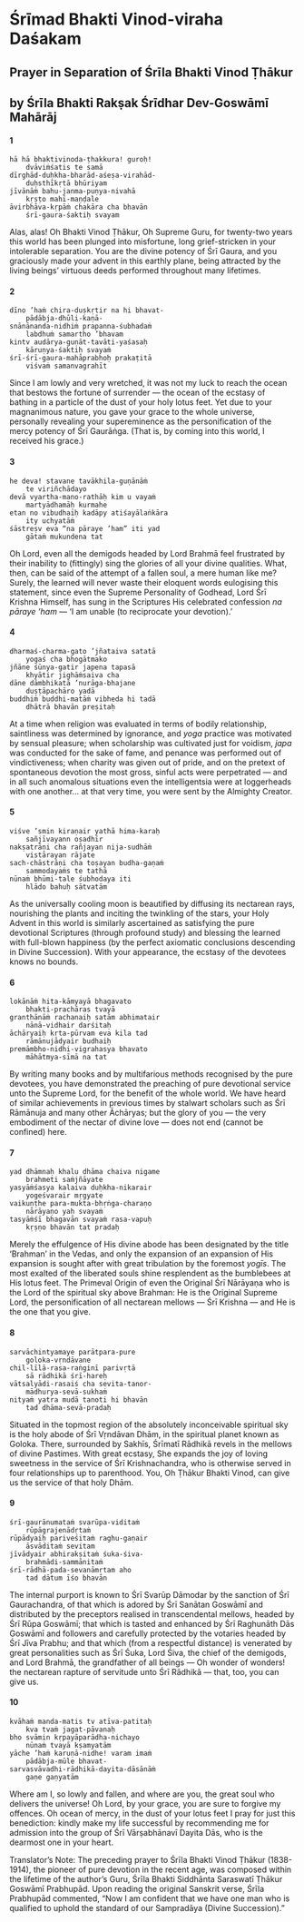 # Śrīmad Bhakti Vinod-viraha Daśakam

## Prayer in Separation of Śrīla Bhakti Vinod Ṭhākur

## by Śrīla Bhakti Rakṣak Śrīdhar Dev-Goswāmī Mahārāj

#### 1

    hā hā bhaktivinoda-ṭhakkura! guroḥ!
        dvāviṁśatis te samā
    dīrghād-duḥkha-bharād-aśeṣa-virahād-
        duḥsthīkṛtā bhūriyam
    jīvānāṁ bahu-janma-puṇya-nivahā
        kṛṣṭo mahī-maṇḍale
    āvirbhāva-kṛpāṁ chakāra cha bhavān
        śrī-gaura-śaktiḥ svayam

Alas, alas! Oh Bhakti Vinod Ṭhākur, Oh Supreme Guru, for twenty-two years this world has been plunged into misfortune, long grief-stricken in your intolerable separation. You are the divine potency of Śrī Gaura, and you graciously made your advent in this earthly plane, being attracted by the living beings’ virtuous deeds performed throughout many lifetimes.

#### 2

    dīno ’haṁ chira-duṣkṛtir na hi bhavat-
        pādābja-dhūli-kaṇā- 
    snānānanda-nidhiṁ prapanna-śubhadaṁ
        labdhuṁ samartho ’bhavam
    kintv audārya-guṇāt-tavāti-yaśasaḥ
        kāruṇya-śaktiḥ svayaṁ
    śrī-śrī-gaura-mahāprabhoḥ prakaṭitā
        viśvaṁ samanvagrahīt

Since I am lowly and very wretched, it was not my luck to reach the ocean that bestows the fortune of surrender — the ocean of the ecstasy of bathing in a particle of the dust of your holy lotus feet. Yet due to your magnanimous nature, you gave your grace to the whole universe, personally revealing your supereminence as the personification of the mercy potency of Śrī Gaurāṅga. (That is, by coming into this world, I received his grace.)

#### 3

    he deva! stavane tavākhila-guṇānāṁ
        te viriñchādayo
    devā vyartha-mano-rathāḥ kim u vayaṁ
        martyādhamāḥ kurmahe
    etan no vibudhaiḥ kadāpy atiśayālaṅkāra
        ity uchyatāṁ
    śāstreṣv eva “na pāraye ’ham” iti yad
        gātaṁ mukundena tat

Oh Lord, even all the demigods headed by Lord Brahmā feel frustrated by their inability to (fittingly) sing the glories of all your divine qualities. What, then, can be said of the attempt of a fallen soul, a mere human like me? Surely, the learned will never waste their eloquent words eulogising this statement, since even the Supreme Personality of Godhead, Lord Śrī Krishna Himself, has sung in the Scriptures His celebrated confession *na pāraye ’ham* — ‘I am unable (to reciprocate your devotion).’

#### 4

    dharmaś-charma-gato ’jñataiva satatā
        yogaś cha bhogātmako
    jñāne śūnya-gatir japena tapasā
        khyātir jighāṁsaiva cha
    dāne dāmbhikatā ’nurāga-bhajane
        duṣṭāpachāro yadā
    buddhiṁ buddhi-matāṁ vibheda hi tadā
        dhātrā bhavān preṣitaḥ

At a time when religion was evaluated in terms of bodily relationship, saintliness was determined by ignorance, and *yoga* practice was motivated by sensual pleasure; when scholarship was cultivated just for voidism, *japa* was conducted for the sake of fame, and penance was performed out of vindictiveness; when charity was given out of pride, and on the pretext of spontaneous devotion the most gross, sinful acts were perpetrated — and in all such anomalous situations even the intelligentsia were at loggerheads with one another... at that very time, you were sent by the Almighty Creator.

#### 5

    viśve ’smin kiraṇair yathā hima-karaḥ
        sañjīvayann oṣadhīr
    nakṣatrāṇi cha rañjayan nija-sudhāṁ
        vistārayan rājate
    sach-chāstrāṇi cha toṣayan budha-gaṇaṁ
        sammodayaṁs te tathā
    nūnaṁ bhūmi-tale śubhodaya iti
        hlādo bahuḥ sātvatām

As the universally cooling moon is beautified by diffusing its nectarean rays, nourishing the plants and inciting the twinkling of the stars, your Holy Advent in this world is similarly ascertained as satisfying the pure devotional Scriptures (through profound study) and blessing the learned with full-blown happiness (by the perfect axiomatic conclusions descending in Divine Succession). With your appearance, the ecstasy of the devotees knows no bounds.

#### 6

    lokānāṁ hita-kāmyayā bhagavato
        bhakti-prachāras tvayā
    granthānāṁ rachanaiḥ satām abhimatair
        nānā-vidhair darśitaḥ
    āchāryaiḥ kṛta-pūrvam eva kila tad
        rāmānujādyair budhaiḥ
    premāmbho-nidhi-vigrahasya bhavato
        māhātmya-sīmā na tat

By writing many books and by multifarious methods recognised by the pure devotees, you have demonstrated the preaching of pure devotional service unto the Supreme Lord, for the benefit of the whole world. We have heard of similar achievements in previous times by stalwart scholars such as Śrī Rāmānuja and many other Āchāryas; but the glory of you — the very embodiment of the nectar of divine love — does not end (cannot be confined) here.

#### 7

    yad dhāmnaḥ khalu dhāma chaiva nigame
        brahmeti saṁjñāyate
    yasyāṁśasya kalaiva duḥkha-nikarair
        yogeśvarair mṛgyate
    vaikuṇṭhe para-mukta-bhṛṅga-charaṇo
        nārāyaṇo yaḥ svayaṁ
    tasyāṁśī bhagavān svayaṁ rasa-vapuḥ
        kṛṣṇo bhavān tat pradaḥ

Merely the effulgence of His divine abode has been designated by the title ‘Brahman’ in the Vedas, and only the expansion of an expansion of His expansion is sought after with great tribulation by the foremost *yogīs*. The most exalted of the liberated souls shine resplendent as the bumblebees at His lotus feet. The Primeval Origin of even the Original Śrī Nārāyaṇa who is the Lord of the spiritual sky above Brahman: He is the Original Supreme Lord, the personification of all nectarean mellows — Śrī Krishna — and He is the one that you give.

#### 8

    sarvāchintyamaye parātpara-pure
        goloka-vṛndāvane
    chil-līlā-rasa-raṅginī parivṛtā
        sā rādhikā śrī-hareḥ
    vātsalyādi-rasaiś cha sevita-tanor-
        mādhurya-sevā-sukhaṁ
    nityaṁ yatra mudā tanoti hi bhavān
        tad dhāma-sevā-pradaḥ

Situated in the topmost region of the absolutely inconceivable spiritual sky is the holy abode of Śrī Vṛndāvan Dhām, in the spiritual planet known as Goloka. There, surrounded by Sakhīs, Śrīmatī Rādhikā revels in the mellows of divine Pastimes. With great ecstasy, She expands the joy of loving sweetness in the service of Śrī Krishnachandra, who is otherwise served in four relationships up to parenthood. You, Oh Ṭhākur Bhakti Vinod, can give us the service of that holy Dhām.

#### 9

    śrī-gaurānumataṁ svarūpa-viditaṁ
        rūpāgrajenādṛtaṁ
    rūpādyaiḥ pariveśitaṁ raghu-gaṇair
        āsvāditaṁ sevitam
    jīvādyair abhirakṣitaṁ śuka-śiva-
        brahmādi-sammānitaṁ
    śrī-rādhā-pada-sevanāmṛtam aho
        tad dātum īśo bhavān

The internal purport is known to Śrī Svarūp Dāmodar by the sanction of Śrī Gaurachandra, of that which is adored by Śrī Sanātan Goswāmī and distributed by the preceptors realised in transcendental mellows, headed by Śrī Rūpa Goswāmī; that which is tasted and enhanced by Śrī Raghunāth Dās Goswāmī and followers and carefully protected by the votaries headed by Śrī Jīva Prabhu; and that which (from a respectful distance) is venerated by great personalities such as Śrī Śuka, Lord Śiva, the chief of the demigods, and Lord Brahmā, the grandfather of all beings — Oh wonder of wonders! the nectarean rapture of servitude unto Śrī Rādhikā — that, too, you can give us.

#### 10

    kvāhaṁ manda-matis tv atīva-patitaḥ
        kva tvaṁ jagat-pāvanaḥ
    bho svāmin kṛpayāparādha-nichayo
        nūnaṁ tvayā kṣamyatām
    yāche ’haṁ karuṇā-nidhe! varam imaṁ
        pādābja-mūle bhavat-
    sarvasvāvadhi-rādhikā-dayita-dāsānāṁ
        gaṇe gaṇyatām

Where am I, so lowly and fallen, and where are you, the great soul who delivers the universe! Oh Lord, by your grace, you are sure to forgive my offences. Oh ocean of mercy, in the dust of your lotus feet I pray for just this benediction: kindly make my life successful by recommending me for admission into the group of Śrī Vārṣabhānavī Dayita Dās, who is the dearmost one in your heart.

Translator’s  Note: The preceding prayer to Śrīla Bhakti Vinod Ṭhākur (1838-1914), the pioneer of pure devotion in the recent age, was composed within the lifetime of the author’s Guru, Śrīla Bhakti Siddhānta Saraswatī Ṭhākur Goswāmī Prabhupād. Upon reading the original Sanskrit verse, Śrīla Prabhupād commented, “Now I am confident that we have one man who is qualified to uphold the standard of our Sampradāya (Divine Succession).”

